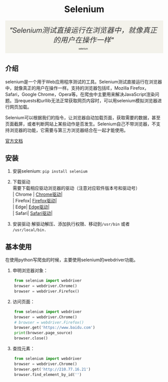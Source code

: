 # <center>Selenium</center>
![selenium](https://raw.githubusercontent.com/linjinzhong/Picture/master/selenium.png)

## 介绍
selenium是一个用于Web应用程序测试的工具。Selenium测试直接运行在浏览器中，就像真正的用户在操作一样。支持的浏览器包括IE，Mozilla Firefox，Safari，Google Chrome，Opera等。在爬虫中主要用来解决JavaScript渲染问题。当requests和urllib无法正常获取网页内容时，可以用selenium模拟浏览器进行网页加载。  

Selenium可以根据我们的指令，让浏览器自动加载页面，获取需要的数据，甚至页面截屏，或者判断网站上某些动作是否发生。Selenium自己不带浏览器，不支持浏览器的功能，它需要与第三方浏览器结合在一起才能使用。

[官方文档](https://selenium-python.readthedocs.io/installation.html)

## 安装  
1. 安装selenium: `pip install selenium`  

2. 下载驱动  
需要下载相应驱动浏览器的驱动（注意对应软件版本号和驱动号）    
| Chrome | [Chrome驱动](https://sites.google.com/a/chromium.org/chromedriver/downloads)|  
| Firefox| [Firefox驱动](https://github.com/mozilla/geckodriver/releases)|  
| Edge| [Edge驱动](https://developer.microsoft.com/en-us/microsoft-edge/tools/webdriver/)|  
| Safari| [Safari驱动](https://webkit.org/blog/6900/webdriver-support-in-safari-10/)|  

3. 安装驱动
解驱动解压、添加执行权限、移动到`/usr/bin` 或者 `/usr/local/bin.`  

## 基本使用
在使用python写爬虫的时候，主要使用selenium的webdriver功能。  
1. 申明浏览器对象：  

```python  
	from selenium import webdriver  
	browser = webdriver.Chrome()     
	browser = webdriver.Firefox()  

```  
2. 访问页面：  

```python  
	from selenium import webdriver  
	browser = webdriver.Chrome()  
	# browser = webdriver.Firefox()  
	browser.get('https://www.baidu.com')  
	print(browser.page_source)  
	browser.close()  

```  

3. 查找元素：  

```python  
	from selenium import webdriver  
	browser = webdriver.Chrome()  
	browser.get('http://210.77.16.21')  
	browser.find_element_by_id('')  

```



